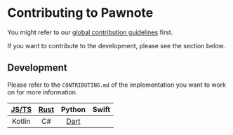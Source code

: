 # Contributing to Pawnote

You might refer to our [global contribution guidelines](https://github.com/LiterateInk/.github/blob/main/CONTRIBUTING.md) first.

If you want to contribute to the development, please see the section below.

## Development

Please refer to the `CONTRIBUTING.md` of the implementation you want to work on for more information.

| [JS/TS](https://github.com/LiterateInk/Pawnote/blob/js/CONTRIBUTING.md) | [Rust](https://github.com/LiterateInk/Pawnote/blob/rust/CONTRIBUTING.md) | Python | Swift |
| :---:  | :---: | :---: | :---: |
| Kotlin | C#    | [Dart](https://github.com/LiterateInk/Pawnote/blob/dart/CONTRIBUTING.md) |       |
